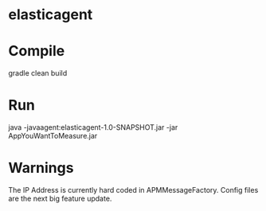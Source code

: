 # elasticagent


# Compile
gradle clean build

# Run
java -javaagent:elasticagent-1.0-SNAPSHOT.jar -jar AppYouWantToMeasure.jar

# Warnings
The IP Address is currently hard coded in APMMessageFactory.
Config files are the next big feature update.

